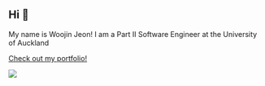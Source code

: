 ## Hi 👋
My name is Woojin Jeon!
I am a Part II Software Engineer at the University of Auckland

[Check out my portfolio!](https://www.woojinjeon.me)


![](https://komarev.com/ghpvc/?username=Woojinnz&color=orange)


<!--
**Woojinnz/Woojinnz** is a ✨ _special_ ✨ repository because its `README.md` (this file) appears on your GitHub profile.

Here are some ideas to get you started:

- 🔭 I’m currently working on ...
- 🌱 I’m currently learning ...
- 👯 I’m looking to collaborate on ...
- 🤔 I’m looking for help with ...
- 💬 Ask me about ...
- 📫 How to reach me: ...
- 😄 Pronouns: ...
- ⚡ Fun fact: ...
-->
